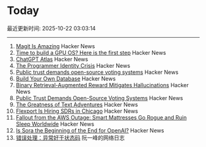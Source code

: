 # Today

最近更新时间: 2025-10-22 03:03:14

--- 
1. [Magit Is Amazing](https://heiwiper.com/posts/magit-is-awesome/) Hacker News
2. [Time to build a GPU OS? Here is the first step](https://www.notion.so/yifanqiao/Solve-the-GPU-Cost-Crisis-with-kvcached-289da9d1f4d68034b17bf2774201b141) Hacker News
3. [ChatGPT Atlas](https://chatgpt.com/atlas) Hacker News
4. [The Programmer Identity Crisis](https://hojberg.xyz/the-programmer-identity-crisis/) Hacker News
5. [Public trust demands open-source voting systems](https://www.voting.works/news/public-trust-demands-open-source-voting-systems) Hacker News
6. [Build Your Own Database](https://www.nan.fyi/database) Hacker News
7. [Binary Retrieval-Augmented Reward Mitigates Hallucinations](https://arxiv.org/abs/2510.17733) Hacker News
8. [Public Trust Demands Open-Source Voting Systems](https://www.voting.works/news/public-trust-demands-open-source-voting-systems) Hacker News
9. [The Greatness of Text Adventures](https://entropicthoughts.com/the-greatness-of-text-adventures) Hacker News
10. [Flexport Is Hiring SDRs in Chicago](https://job-boards.greenhouse.io/flexport/jobs/5690976?gh_jid=5690976) Hacker News
11. [Fallout from the AWS Outage: Smart Mattresses Go Rogue and Ruin Sleep Worldwide](https://quasa.io/media/the-strangest-fallout-from-the-aws-outage-smart-mattresses-go-rogue-and-ruin-sleep-worldwide) Hacker News
12. [Is Sora the Beginning of the End for OpenAI?](https://calnewport.com/is-sora-the-beginning-of-the-end-for-openai/) Hacker News
13. [错误处理：异常好于状态码](http://www.ruanyifeng.com/blog/2025/10/exception.html) 阮一峰的网络日志
